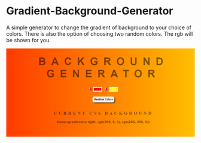 # Gradient-Background-Generator
A simple generator to change the gradient of background to your choice of colors. There is also the option of choosing two random colors. The rgb will be shown for you.

![Screenshot](/assets/background-generator.png)
